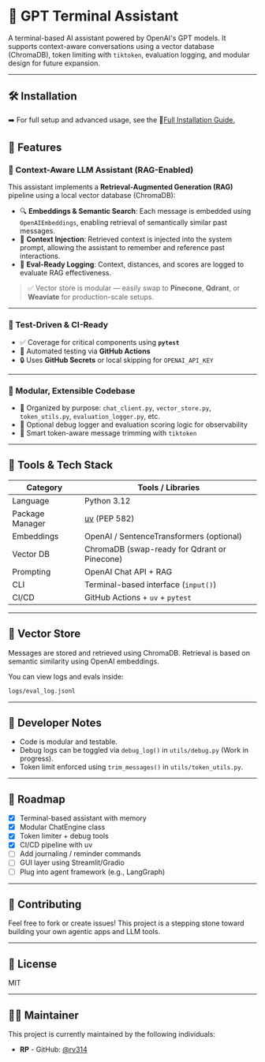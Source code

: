 # 🧠 GPT Terminal Assistant

A terminal-based AI assistant powered by OpenAI's GPT models. It supports context-aware conversations using a vector database (ChromaDB), token limiting with `tiktoken`, evaluation logging, and modular design for future expansion.

---

## 🛠️ Installation

➡️ For full setup and advanced usage, see the 📄[Full Installation Guide.](https://github.com/rv314/gpt-terminal-assistant/blob/main/INSTALLATION.md)

## 📌 Features

### 🧠 Context-Aware LLM Assistant (RAG-Enabled)

This assistant implements a **Retrieval-Augmented Generation (RAG)** pipeline using a local vector database (ChromaDB):

- 🔍 **Embeddings & Semantic Search**: Each message is embedded using `OpenAIEmbeddings`, enabling retrieval of semantically similar past messages.
- 💬 **Context Injection**: Retrieved context is injected into the system prompt, allowing the assistant to remember and reference past interactions.
- 🧾 **Eval-Ready Logging**: Context, distances, and scores are logged to evaluate RAG effectiveness.

> ✅ Vector store is modular — easily swap to **Pinecone**, **Qdrant**, or **Weaviate** for production-scale setups.

---

### 🧪 Test-Driven & CI-Ready

- ✅ Coverage for critical components using **`pytest`**
- 🔁 Automated testing via **GitHub Actions**
- 🔒 Uses **GitHub Secrets** or local skipping for `OPENAI_API_KEY`

---

### 🧰 Modular, Extensible Codebase

- 🧱 Organized by purpose: `chat_client.py`, `vector_store.py`, `token_utils.py`, `evaluation_logger.py`, etc.
- 🧪 Optional debug logger and evaluation scoring logic for observability
- 🧠 Smart token-aware message trimming with `tiktoken`

---

## 🧰 Tools & Tech Stack

| Category        | Tools / Libraries                               |
|-----------------|-------------------------------------------------|
| Language        | Python 3.12                                     |
| Package Manager | [uv](https://github.com/astral-sh/uv) (PEP 582) |
| Embeddings      | OpenAI / SentenceTransformers (optional)        |
| Vector DB       | ChromaDB (swap-ready for Qdrant or Pinecone)    |
| Prompting       | OpenAI Chat API + RAG                           |
| CLI             | Terminal-based interface (`input()`)            |
| CI/CD           | GitHub Actions + `uv` + `pytest`                |

---

## 🧠 Vector Store

Messages are stored and retrieved using ChromaDB. Retrieval is based on semantic similarity using OpenAI embeddings.

You can view logs and evals inside:
```bash
logs/eval_log.jsonl
```
---

## 🧰 Developer Notes

- Code is modular and testable.
- Debug logs can be toggled via `debug_log()` in `utils/debug.py` (Work in progress).
- Token limit enforced using `trim_messages()` in `utils/token_utils.py`.

---

## 🧭 Roadmap

- [x] Terminal-based assistant with memory
- [x] Modular ChatEngine class
- [x] Token limiter + debug tools
- [x] CI/CD pipeline with uv
- [ ] Add journaling / reminder commands
- [ ] GUI layer using Streamlit/Gradio
- [ ] Plug into agent framework (e.g., LangGraph)

---

## 🤝 Contributing
Feel free to fork or create issues! This project is a stepping stone toward building your own agentic apps and LLM tools.

---

## 📄 License
MIT

---

## 🙋‍♂️ Maintainer
This project is currently maintained by the following individuals:

*   **RP** - GitHub: [@rv314](https://github.com/rv314)